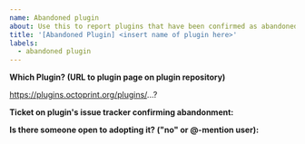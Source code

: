 ```yaml
---
name: Abandoned plugin
about: Use this to report plugins that have been confirmed as abandoned
title: '[Abandoned Plugin] <insert name of plugin here>'
labels:
  - abandoned plugin
---
```


<!--
It might happen that a plugin becomes abandoned by its maintainer.

If it looks like this is the case, please first try to get in touch with the maintainer,
e.g. by opening a (friendly!) ticket on the plugin's repository asking if it is still
being actively maintained by the author and if not if they would be open to putting it up
for adoption.

If you do not get a response on this within a reasonable time (use the general response times
on the tracker to judge this) then report the plugin as abandoned here. Be sure to include
the ticket on the plugin's tracker you opened to confirm abandonment.

If you or someone else is open to taking over plugin maintenance, please also include their
nick.
-->

**Which Plugin? (URL to plugin page on plugin repository)**

https://plugins.octoprint.org/plugins/...?

**Ticket on plugin's issue tracker confirming abandonment:**

**Is there someone open to adopting it? ("no" or @-mention user):**
